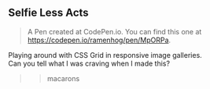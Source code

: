 ## Selfie Less Acts

> A Pen created at CodePen.io. You can find this one at https://codepen.io/ramenhog/pen/MpORPa.

Playing around with CSS Grid in responsive image galleries.   
Can you tell what I was craving when I made this?
> > macarons
